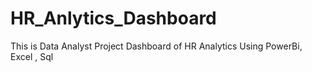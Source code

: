 # HR_Anlytics_Dashboard
This is Data Analyst Project Dashboard of HR Analytics Using PowerBi, Excel , Sql
